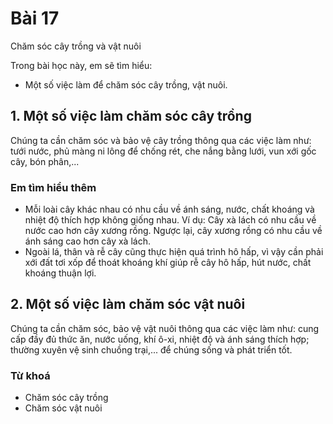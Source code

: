 # Bài 17
Chăm sóc cây trồng và vật nuôi

Trong bài học này, em sẽ tìm hiểu:
- Một số việc làm để chăm sóc cây trồng, vật nuôi.
 
## 1. Một số việc làm chăm sóc cây trồng 
Chúng ta cần chăm sóc và bảo vệ cây trồng thông qua các việc làm như: tưới nước, phủ màng ni lông để chống rét, che nắng bằng lưới, vun xới gốc cây, bón phân,...

### Em tìm hiểu thêm
- Mỗi loài cây khác nhau có nhu cầu về ánh sáng, nước, chất khoáng và nhiệt độ thích hợp không giống nhau. Ví dụ: Cây xà lách có nhu cầu về nước cao hơn cây xương rồng. Ngược lại, cây xương rồng có nhu cầu về ánh sáng cao hơn cây xà lách.
- Ngoài lá, thân và rễ cây cũng thực hiện quá trình hô hấp, vì vậy cần phải xới đất tơi xốp để thoát khoáng khí giúp rễ cây hô hấp, hút nước, chất khoáng thuận lợi.

## 2. Một số việc làm chăm sóc vật nuôi
Chúng ta cần chăm sóc, bảo vệ vật nuôi thông qua các việc làm như: cung cấp đầy đủ thức ăn, nước uống, khí ô-xi, nhiệt độ và ánh sáng thích hợp; thường xuyên vệ sinh chuồng trại,... để chúng sống và phát triển tốt.

### Từ khoá
- Chăm sóc cây trồng
- Chăm sóc vật nuôi
